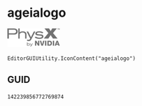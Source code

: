 # ageialogo
![](/img/ageialogo.png)

``` CSharp
EditorGUIUtility.IconContent("ageialogo")
```
## GUID
```
142239856772769874
```
